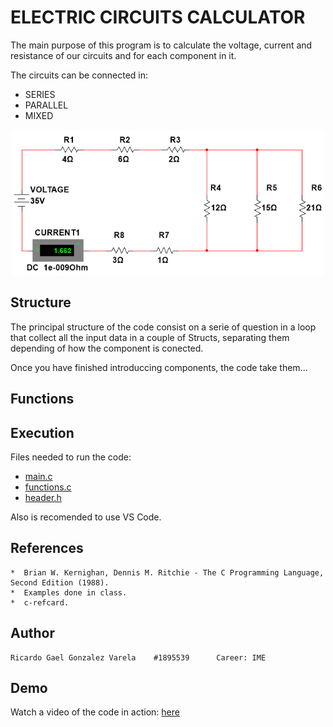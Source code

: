 # ELECTRIC CIRCUITS CALCULATOR


The main purpose of this program is to calculate the voltage, current and resistance of our circuits and for each component in it. 

The circuits can be connected in: 
 

* SERIES
* PARALLEL
* MIXED

<p align="center">
<img src="https://github.com/Rickgzz/C/blob/main/Exercises/example2.png">
</p>

## Structure

The principal structure of the code consist on a serie of question in a loop that collect all the input data in a couple of Structs, separating them depending of how the component is conected.

Once you have finished introduccing components, the code take them...



## Functions

## Execution

Files needed to run the code:

* [main.c](https://github.com/Rickgzz/C/blob/main/PIA/Project/mainV8.c)
* [functions.c](https://github.com/Rickgzz/C/blob/main/PIA/Project/functions.c)
* [header.h](https://github.com/Rickgzz/C/blob/main/PIA/Project/header.h)

Also is recomended to use VS Code.

## References
```
*  Brian W. Kernighan, Dennis M. Ritchie - The C Programming Language, Second Edition (1988). 
*  Examples done in class.
*  c-refcard.
```

## Author
```
Ricardo Gael Gonzalez Varela    #1895539      Career: IME
```

## Demo

Watch a video of the code in action: [here](https://www.youtube.com/watch?v=dQw4w9WgXcQ)

